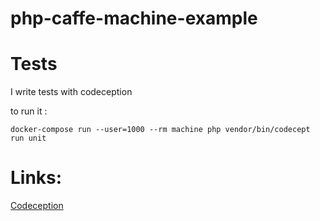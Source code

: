 # php-caffe-machine-example


# Tests 

I write tests with codeception


to run it : 

`docker-compose run --user=1000 --rm machine php vendor/bin/codecept run unit`



# Links: 
[Codeception](https://codeception.com/)